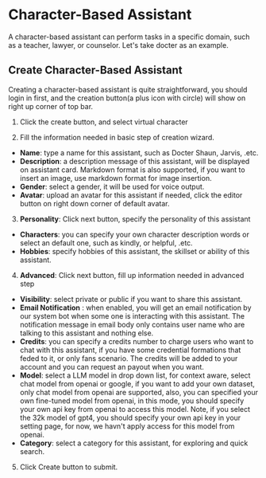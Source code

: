 # Character-Based Assistant
A character-based assistant can perform tasks in a specific domain, such as a teacher, lawyer, or counselor. Let's take docter as an example.

## Create Character-Based Assistant

Creating a character-based assistant is quite straightforward, you should login in first, and the creation button(a plus icon with circle) will show on right up corner of top bar.

1.  Click the create button, and select virtual character

2.  Fill the information needed in basic step of creation wizard.
   + **Name**: type a name for this assistant, such as Docter Shaun, Jarvis, .etc.
   + **Description**: a description message of this assistant, will be displayed on assistant card. Markdown format is also supported, if you want to insert an image, use markdown format for image insertion.
   + **Gender**: select a gender, it will be used for voice output.
   + **Avatar**: upload an avatar for this assistant if needed, click the editor button on right down corner of default avatar.

3.  **Personality**: Click next button, specify the personality of this assistant
   + **Characters**: you can specify your own character description words or select an default one, such as kindly, or helpful, .etc.
   + **Hobbies**: specify hobbies of this assistant, the skillset or ability of this assistant.

4.  **Advanced**: Click next button, fill up information needed in advanced step
   + **Visibility**: select private or public if you want to share this assistant.
   + **Email Notification** : when enabled, you will get an email notification by our system bot when some one is interacting with this assistant. The notification message in email body only contains user name who are talking to this assistant and nothing else. 
   + **Credits**: you can specify a credits number to charge users who want to chat with this assistant, if you have some credential formations that feded to it, or only fans scenario. The credits will be added to your account and you can request an payout when you want.
   + **Model**: select a LLM model in drop down list, for context aware, select chat model from openai or google, if you want to add your own dataset, only chat model from openai are supported, also, you can specified your own fine-tuned model from openai, in this mode, you should specify your own api key from openai to access this model. Note, if you select the 32k model of gpt4, you should specify your own api key in your setting page, for now, we havn't apply access for this model from openai.
   + **Category**: select a category for this assistant, for exploring and quick search.
5. Click Create button to submit.



